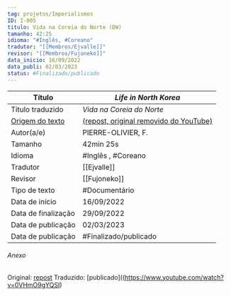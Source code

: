 ```yaml
---
tag: projetos/Imperialismos
ID: I-005
titulo: Vida na Coreia do Norte (DW)
tamanho: 42:25
idioma: "#Inglês, #Coreano"  
tradutor: "[[Membros/Ejvalle]]"
revisor: "[[Membros/Fujoneko]]"
data_inicio: 16/09/2022
data_publi: 02/03/2023
status: #Finalizado/publicado  
---
```


|Título               |_Life in North Korea_|
| ------------------- | ------------------------------------------------------------------ |
| Título traduzido    |_Vida na Coreia do Norte_|
| [Origem do texto](https://www.youtube.com/watch?v=JS2BK91u69g)   |[(repost, original removido do YouTube)](https://www.youtube.com/watch?v=JS2BK91u69g)|
| Autor(a/e)          |PIERRE-OLIVIER, F.|
| Tamanho             |42min 25s|
| Idioma              | #Inglês , #Coreano |
| Tradutor            |[[Ejvalle]]|
| Revisor             |[[Fujoneko]]|
| Tipo de texto       | #Documentário |
| Data de início      |16/09/2022|
| Data de finalização |29/09/2022|
| Data de publicação  |02/03/2023|
| Data de publicação  | #Finalizado/publicado |

###### Anexo
Original: [repost](https://www.youtube.com/watch?v=JS2BK91u69g)
Traduzido: [publicado]((https://www.youtube.com/watch?v=0VHmO9gYQSI)